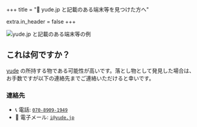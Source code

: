 +++
title = "🔖 yude.jp と記載のある端末等を見つけた方へ"

extra.in_header = false
+++

![yude.jp と記載のある端末等の例](/images/sealed.png)

## これは何ですか？

[yude](/profile) の所持する物である可能性が高いです。落とし物として発見した場合は、お手数ですが以下の連絡先までご連絡いただけると幸いです。

### 連絡先

- 📞 電話: [`070-8909-1949`](tel:+81-70-8909-1949)
- 📧 電子メール: [`i@yude.jp`](mailto:i@yude.jp)
